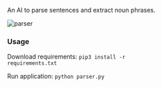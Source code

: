 An AI to parse sentences and extract noun phrases.

![parser](https://github.com/BurakAhmet/cs50AI/assets/89780902/a9d71fa5-84b1-4ef1-b17e-461e9193ac41)


### Usage
  Download requirements: <code>pip3 install -r requirements.txt</code>
  
  Run application: <code>python parser.py</code>

